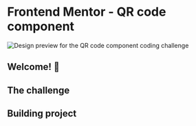 # Frontend Mentor - QR code component

![Design preview for the QR code component coding challenge](./design/desktop-preview.jpg)

## Welcome! 👋


## The challenge



## Building project
